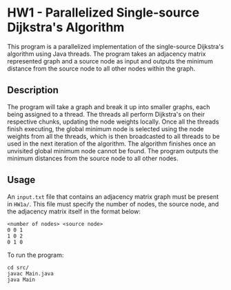 # HW1 - Parallelized Single-source Dijkstra's Algorithm

This program is a parallelized implementation of the single-source Dijkstra's algorithm using Java threads. The program takes an adjacency matrix represented graph and a source node as input and outputs the minimum distance from the source node to all other nodes within the graph.

## Description
The program will take a graph and break it up into smaller graphs, each being assigned to a thread. The threads all perform Dijkstra's on their respective chunks, updating the node weights locally. Once all the threads finish executing, the global minimum node is selected using the node weights from all the threads, which is then broadcasted to all threads to be used in the next iteration of the algorithm. The algorithm finishes once an unvisited global minimum node cannot be found. The program outputs the minimum distances from the source node to all other nodes.

## Usage
An ```input.txt``` file that contains an adjacency matrix graph must be present in ```HW1a/```. This file must specify the number of nodes, the source node, and the adjacency matrix itself in the format below:
```
<number of nodes> <source node>
0 0 1
1 0 2
0 1 0
```
To run the program:
```
cd src/
javac Main.java
java Main
```
